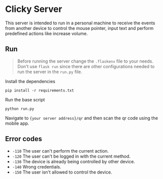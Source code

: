# Clicky Server
This server is intended to run in a personal machine to receive the events from another device to control
the mouse pointer, input text and perform predefined actions like increase volume.

## Run
> Before running the server change the `.flaskenv` file to your needs. Don't use `flask run` since there are other configurations needed to run the server in the `run.py` file.

Install the dependencies
```
pip install -r requirements.txt
```
Run the base script
```
python run.py
```

Navigate to `{your server address}/qr` and then scan the qr code using the mobile app.

## Error codes
- `-110` The user can't perform the current action.
- `-120` The user can't be logged in with the current method.
- `-130` The device is already being controlled by other device.
- `-140` Wrong credentials.
- `-150` The user isn't allowed to control the device.